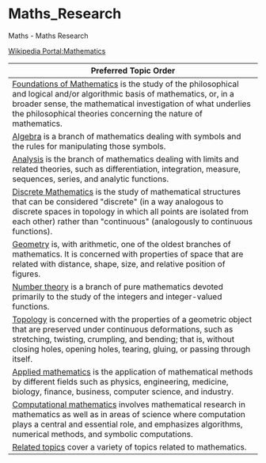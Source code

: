 # Maths_Research
Maths - Maths Research

[Wikipedia Portal:Mathematics](https://en.wikipedia.org/wiki/Portal:Mathematics)


| **Preferred Topic Order** |
|---|
| [Foundations of Mathematics](https://en.wikipedia.org/wiki/Foundations_of_mathematics) is the study of the philosophical and logical and/or algorithmic basis of mathematics, or, in a broader sense, the mathematical investigation of what underlies the philosophical theories concerning the nature of mathematics. |
| [Algebra](https://en.wikipedia.org/wiki/Algebra) is a branch of mathematics dealing with symbols and the rules for manipulating those symbols. |
| [Analysis](https://en.wikipedia.org/wiki/Mathematical_analysis) is the branch of mathematics dealing with limits and related theories, such as differentiation, integration, measure, sequences, series, and analytic functions. |
| [Discrete Mathematics](https://en.wikipedia.org/wiki/Discrete_mathematics) is the study of mathematical structures that can be considered "discrete" (in a way analogous to discrete spaces in topology in which all points are isolated from each other) rather than "continuous" (analogously to continuous functions). |
| [Geometry](https://en.wikipedia.org/wiki/Geometry) is, with arithmetic, one of the oldest branches of mathematics. It is concerned with properties of space that are related with distance, shape, size, and relative position of figures. |
| [Number theory](https://en.wikipedia.org/wiki/Number_theory) is a branch of pure mathematics devoted primarily to the study of the integers and integer-valued functions. |
| [Topology](https://en.wikipedia.org/wiki/Topology) is concerned with the properties of a geometric object that are preserved under continuous deformations, such as stretching, twisting, crumpling, and bending; that is, without closing holes, opening holes, tearing, gluing, or passing through itself. |
| [Applied mathematics](https://en.wikipedia.org/wiki/Applied_mathematics) is the application of mathematical methods by different fields such as physics, engineering, medicine, biology, finance, business, computer science, and industry. |
| [Computational mathematics](https://en.wikipedia.org/wiki/Computational_mathematics) involves mathematical research in mathematics as well as in areas of science where computation plays a central and essential role, and emphasizes algorithms, numerical methods, and symbolic computations. |
| [Related topics](https://en.wikipedia.org/wiki/Lists_of_mathematics_topics) cover a variety of topics related to  mathematics. |